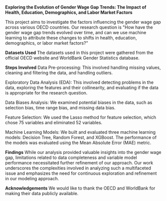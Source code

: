**Exploring the Evolution of Gender Wage Gap Trends: The Impact of Health, Education, Demographics, and Labor Market Factors**

This project aims to investigate the factors influencing the gender wage gap across various OECD countries. Our research question is "How have the gender wage gap trends evolved over time, and can we use machine learning to attribute these changes to shifts in health, education, demographics, or labor market factors?"

**Datasets Used**
The datasets used in this project were gathered from the official OECD website and WorldBank Gender Statistics database.

**Steps Involved**
Data Pre-processing: This involved handling missing values, cleaning and filtering the data, and handling outliers.

Exploratory Data Analysis (EDA): This involved detecting problems in the data, exploring the features and their collinearity, and evaluating if the data is appropriate for the research question.

Data Biases Analysis: We examined potential biases in the data, such as selection bias, time range bias, and missing data bias.

Feature Selection: We used the Lasso method for feature selection, which chose 75 variables and eliminated 52 variables.

Machine Learning Models: We built and evaluated three machine learning models: Decision Tree, Random Forest, and XGBoost. The performance of the models was evaluated using the Mean Absolute Error (MAE) metric.

**Findings**
While our analysis provided valuable insights into the gender wage gap, limitations related to data completeness and variable model performance necessitated further refinement of our approach. Our work underscores the complexities involved in analyzing such a multifaceted issue and emphasizes the need for continuous exploration and refinement in our modeling approach.

**Acknowledgements**
We would like to thank the OECD and WorldBank for making their data publicly available. 


